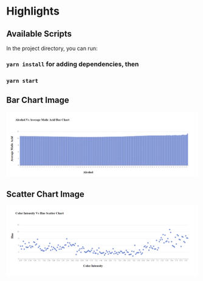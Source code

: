 # Highlights

## Available Scripts

In the project directory, you can run:
### `yarn install` for adding dependencies, then
### `yarn start`

## Bar Chart Image

![](src/images/Bar%20Chart%20img.png)

## Scatter Chart Image

![](src/images/scatter%20chart%20img.png)






